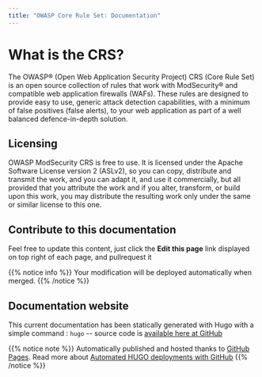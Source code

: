 ```yaml
---
title: "OWASP Core Rule Set: Documentation"
---
```


# What is the CRS?

The OWASP® (Open Web Application Security Project) CRS (Core Rule Set) is an open source collection of rules that work with ModSecurity® and compatible web application firewalls (WAFs). These rules are designed to provide easy to use, generic attack detection capabilities, with a minimum of false positives (false alerts), to your web application as part of a well balanced defence-in-depth solution.

## Licensing

OWASP ModSecurity CRS is free to use. It is licensed under the Apache
Software License version 2 (ASLv2), so you can copy, distribute and
transmit the work, and you can adapt it, and use it commercially, but
all provided that you attribute the work and if you alter, transform, or
build upon this work, you may distribute the resulting work only under
the same or similar license to this one.

## Contribute to this documentation

Feel free to update this content, just click the **Edit this page** link displayed on top right of each page, and pullrequest it

{{% notice info %}}
Your modification will be deployed automatically when merged.
{{% /notice %}}


## Documentation website
This current documentation has been statically generated with Hugo with a simple command : `hugo` -- source code is [available here at GitHub](https://github.com/matcornic/hugo-theme-learn)

{{% notice note %}}
Automatically published and hosted thanks to [GitHub Pages](https://pages.github.com/). Read more about [Automated HUGO deployments with GitHub](https://)
{{% /notice %}}

